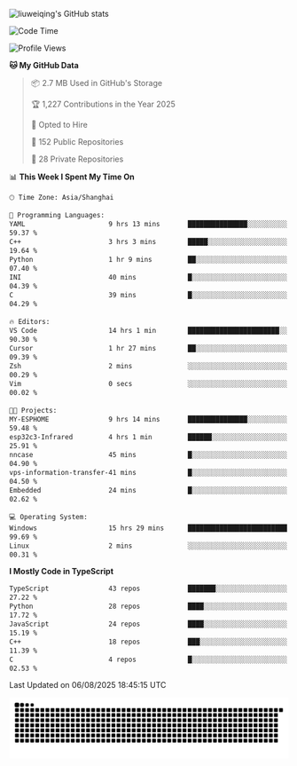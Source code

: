 ![liuweiqing's GitHub stats](https://github-readme-stats.vercel.app/api?username=14790897&show_icons=true&locale=cn&include_all_commits=true&count_private=true)

<!--START_SECTION:waka-->
![Code Time](http://img.shields.io/badge/Code%20Time-2%2C395%20hrs%2029%20mins-blue)

![Profile Views](http://img.shields.io/badge/Profile%20Views-18-blue)

**🐱 My GitHub Data** 

> 📦 2.7 MB Used in GitHub's Storage 
 > 
> 🏆 1,227 Contributions in the Year 2025
 > 
> 💼 Opted to Hire
 > 
> 📜 152 Public Repositories 
 > 
> 🔑 28 Private Repositories 
 > 
📊 **This Week I Spent My Time On** 

```text
🕑︎ Time Zone: Asia/Shanghai

💬 Programming Languages: 
YAML                     9 hrs 13 mins       ███████████████░░░░░░░░░░   59.37 % 
C++                      3 hrs 3 mins        █████░░░░░░░░░░░░░░░░░░░░   19.64 % 
Python                   1 hr 9 mins         ██░░░░░░░░░░░░░░░░░░░░░░░   07.40 % 
INI                      40 mins             █░░░░░░░░░░░░░░░░░░░░░░░░   04.39 % 
C                        39 mins             █░░░░░░░░░░░░░░░░░░░░░░░░   04.29 % 

🔥 Editors: 
VS Code                  14 hrs 1 min        ███████████████████████░░   90.30 % 
Cursor                   1 hr 27 mins        ██░░░░░░░░░░░░░░░░░░░░░░░   09.39 % 
Zsh                      2 mins              ░░░░░░░░░░░░░░░░░░░░░░░░░   00.29 % 
Vim                      0 secs              ░░░░░░░░░░░░░░░░░░░░░░░░░   00.02 % 

🐱‍💻 Projects: 
MY-ESPHOME               9 hrs 14 mins       ███████████████░░░░░░░░░░   59.48 % 
esp32c3-Infrared         4 hrs 1 min         ██████░░░░░░░░░░░░░░░░░░░   25.91 % 
nncase                   45 mins             █░░░░░░░░░░░░░░░░░░░░░░░░   04.90 % 
vps-information-transfer-41 mins             █░░░░░░░░░░░░░░░░░░░░░░░░   04.50 % 
Embedded                 24 mins             █░░░░░░░░░░░░░░░░░░░░░░░░   02.62 % 

💻 Operating System: 
Windows                  15 hrs 29 mins      █████████████████████████   99.69 % 
Linux                    2 mins              ░░░░░░░░░░░░░░░░░░░░░░░░░   00.31 % 
```

**I Mostly Code in TypeScript** 

```text
TypeScript               43 repos            ███████░░░░░░░░░░░░░░░░░░   27.22 % 
Python                   28 repos            ████░░░░░░░░░░░░░░░░░░░░░   17.72 % 
JavaScript               24 repos            ████░░░░░░░░░░░░░░░░░░░░░   15.19 % 
C++                      18 repos            ███░░░░░░░░░░░░░░░░░░░░░░   11.39 % 
C                        4 repos             █░░░░░░░░░░░░░░░░░░░░░░░░   02.53 % 
```




 Last Updated on 06/08/2025 18:45:15 UTC
<!--END_SECTION:waka-->

<picture>
  <source media="(prefers-color-scheme: dark)" srcset="https://raw.githubusercontent.com/14790897/14790897/output/github-contribution-grid-snake-dark.svg" />
  <source media="(prefers-color-scheme: light)" srcset="https://raw.githubusercontent.com/14790897/14790897/output/github-contribution-grid-snake.svg" />
  <img alt="github-snake" src="https://raw.githubusercontent.com/14790897/14790897/output/github-contribution-grid-snake.svg" />
</picture>
